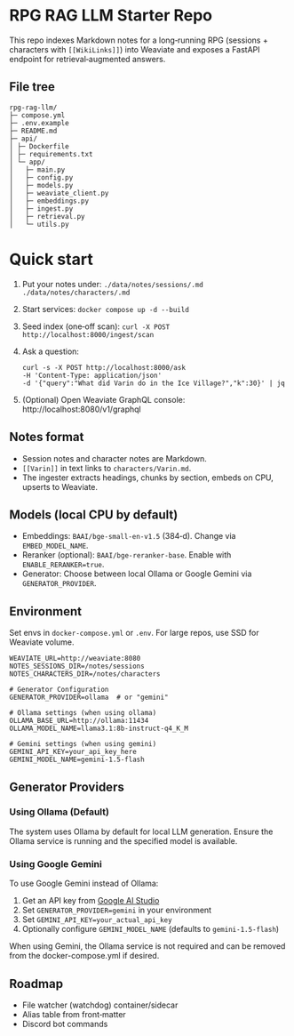 # RPG RAG LLM Starter Repo

This repo indexes Markdown notes for a long‑running RPG (sessions + characters with `[[WikiLinks]]`) into Weaviate and exposes a FastAPI endpoint for retrieval‑augmented answers.


## File tree
```
rpg-rag-llm/
├─ compose.yml
├─ .env.example
├─ README.md
├─ api/
│ ├─ Dockerfile
│ ├─ requirements.txt
│ └─ app/
│   ├─ main.py
│   ├─ config.py
│   ├─ models.py
│   ├─ weaviate_client.py
│   ├─ embeddings.py
│   ├─ ingest.py
│   ├─ retrieval.py
│   └─ utils.py
```


# Quick start
1) Put your notes under:
`./data/notes/sessions/.md ./data/notes/characters/.md`

2) Start services:
`docker compose up -d --build`

3) Seed index (one‑off scan):
`curl -X POST http://localhost:8000/ingest/scan`

4) Ask a question:
    ```
    curl -s -X POST http://localhost:8000/ask
    -H 'Content-Type: application/json'
    -d '{"query":"What did Varin do in the Ice Village?","k":30}' | jq
    ```

5) (Optional) Open Weaviate GraphQL console: http://localhost:8080/v1/graphql


## Notes format
- Session notes and character notes are Markdown.
- `[[Varin]]` in text links to `characters/Varin.md`.
- The ingester extracts headings, chunks by section, embeds on CPU, upserts to Weaviate.


## Models (local CPU by default)
- Embeddings: `BAAI/bge-small-en-v1.5` (384‑d). Change via `EMBED_MODEL_NAME`.
- Reranker (optional): `BAAI/bge-reranker-base`. Enable with `ENABLE_RERANKER=true`.
- Generator: Choose between local Ollama or Google Gemini via `GENERATOR_PROVIDER`.


## Environment
Set envs in `docker-compose.yml` or `.env`. For large repos, use SSD for Weaviate volume.
```
WEAVIATE_URL=http://weaviate:8080 
NOTES_SESSIONS_DIR=/notes/sessions 
NOTES_CHARACTERS_DIR=/notes/characters

# Generator Configuration
GENERATOR_PROVIDER=ollama  # or "gemini"

# Ollama settings (when using ollama)
OLLAMA_BASE_URL=http://ollama:11434
OLLAMA_MODEL_NAME=llama3.1:8b-instruct-q4_K_M

# Gemini settings (when using gemini)
GEMINI_API_KEY=your_api_key_here
GEMINI_MODEL_NAME=gemini-1.5-flash
```

## Generator Providers

### Using Ollama (Default)
The system uses Ollama by default for local LLM generation. Ensure the Ollama service is running and the specified model is available.

### Using Google Gemini
To use Google Gemini instead of Ollama:
1. Get an API key from [Google AI Studio](https://aistudio.google.com/app/apikey)
2. Set `GENERATOR_PROVIDER=gemini` in your environment
3. Set `GEMINI_API_KEY=your_actual_api_key`
4. Optionally configure `GEMINI_MODEL_NAME` (defaults to `gemini-1.5-flash`)

When using Gemini, the Ollama service is not required and can be removed from the docker-compose.yml if desired.

## Roadmap
- File watcher (watchdog) container/sidecar
- Alias table from front‑matter
- Discord bot commands